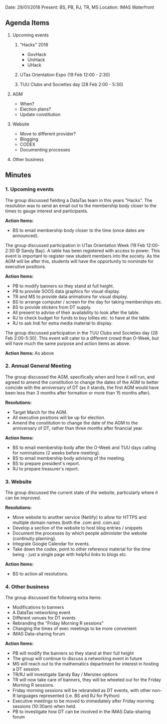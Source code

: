 Date: 29/01/2018
Present: BS, PB, RJ, TR, MS
Location: IMAS Waterfront

## Agenda Items

1. Upcoming events

    1. "Hacks" 2018

        - GovHack
        - UniHack
        - UHack

    2. UTas Orientation Expo (19 Feb 12:00 - 2:30)

    3. TUU Clubs and Societies day (28 Feb 2:00 - 5:30)

2. AGM

    - When?
    - Election plans?
    - Update constitution

3. Website

    - Move to different provider?
    - Blogging
    - CODEX
    - Documenting processes

4. Other business

## Minutes

### 1. Upcoming events

The group discussed fielding a DataTas team in this years "Hacks". The resolution was to send an email out to the membership body closer to the times to gauge interest and participants.

**Action Items:**
- BS to email membership body closer to the time (once dates are announced).

The group discussed participation in UTas Orientation Week (19 Feb 12:00-2:30 @ Sandy Bay). A table has been registered with access to power. This event is important to register new student members into the society. As the AGM will be after this, students will have the opportunity to nominate for executive positions.

**Action Items:**
- PB to modify banners so they stand at full height.
- PB to provide SOOS data graphics for visual display.
- TR and MS to provide data animations for visual display.
- BS to arrange computer / screen for the day for taking memberships etc.
- BS to provide stickers from DT supply.
- All present to advise of their availability to look after the table.
- RJ to check budget for funds to buy lollies etc. to have at the table.
- RJ to ask Indi for extra media material to display.

The group discussed participation in the TUU Clubs and Societies day (28 Feb 2:00-5:30). This event will cater to a different crowd than O-Week, but will have much the same purpose and action items as above.

**Action Items:** As above

### 2. Annual General Meeting

The group discussed the AGM, specifically when and how it will run, and agreed to amend the constitution to change the dates of the AGM to better coincide with the anniversary of DT (as it stands, the first AGM would have been less than 3 months after formation or more than 15 months after).

**Resolutions:**
- Target March for the AGM.
- All executive positions will be up for election.
- Amend the constitution to change the date of the AGM to the anniversary of DT, rather than three months after financial year.

**Action Items:**
- BS to email membership body after the O-Week and TUU days calling for nominations (2 weeks before meeting).
- BS to email membership body advising of the meeting.
- BS to prepare president's report.
- RJ to prepare treasurer's report.

### 3. Website

The group discussed the current state of the website, particularly where it can be improved.

**Resolutions:**
- Move website to another service (Netlify) to allow for HTTPS and multiple domain names (both the .com and .com.au)
- Develop a section of the website to host blog entries / snippets
- Document the processes by which people administer the website (continuity planning).
- Integrate Google Calendar for events.
- Take down the codex, point to other reference material for the time being - just a single page with helpful links to blogs etc.

**Action Items:**
- BS to action all resolutions.

### 4. Other business

The group discussed the following extra items:

- Modifications to banners
- A DataTas networking event
- Different venues for DT events
- Rebranding the "Friday Morning R sessions"
- Changing the times of exec meetings to be more convenient
- IMAS Data-sharing forum

**Action Items:**
- PB will modify the banners so they stand at their full height
- The group will continue to discuss a networking event in future
- MS will reach out to the mathematics department for interest in hosting a DT session.
- TR/RJ will investigate Sandy Bay / Menzies options
- TR will now take care of banners, they will be wheeled out for the Friday Morning R sessions.
- Friday morning sessions will be rebranded as DT events, with other non-R languages represented (i.e. BS and RJ for Python)
- Executive meetings to be moved to immediately after Friday morning sessions (10:30am) when held.
- PB to investigate how DT can be involved in the IMAS Data-sharing forum
